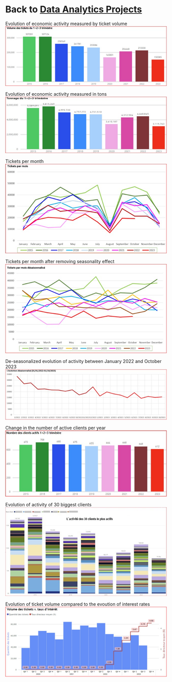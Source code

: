 # **Back to [Data Analytics Projects](<../../README.md>)**


Evolution of economic activity measured by ticket volume\
![](<1 Ticket volume.jpg>)

Evolution of economic activity measured in tons\
![](<2 Volume in tons.jpg>)

Tickets per month\
![](<3 Tickets per month.jpg>)

Tickets per month after removing seasonality effect\
![](<4 Deseasonalised tickets per month.jpg>)

De-seasonalized evolution of activity between January 2022 and October 2023\
![](<5 Deseasonalised evolution of activity.jpg>)

Change in the number of active clients per year\
![](<6 Active clients.jpg>)

Evolution of activity of 30 biggest clients\
![](<7 activity of 30 biggest clients.jpg>)

Evolution of ticket volume compared to the evoution of interest rates\
![](<8 Ticket volume v. interest rate.jpg>)

